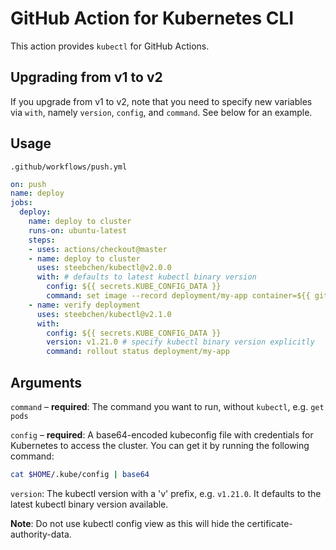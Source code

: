 # GitHub Action for Kubernetes CLI

This action provides `kubectl` for GitHub Actions.

## Upgrading from v1 to v2

If you upgrade from v1 to v2, note that you need to specify new variables via `with`, namely `version`, `config`, and `command`. See below for an example.

## Usage

`.github/workflows/push.yml`

```yaml
on: push
name: deploy
jobs:
  deploy:
    name: deploy to cluster
    runs-on: ubuntu-latest
    steps:
    - uses: actions/checkout@master
    - name: deploy to cluster
      uses: steebchen/kubectl@v2.0.0
      with: # defaults to latest kubectl binary version
        config: ${{ secrets.KUBE_CONFIG_DATA }}
        command: set image --record deployment/my-app container=${{ github.repository }}:${{ github.sha }}
    - name: verify deployment
      uses: steebchen/kubectl@v2.1.0
      with:
        config: ${{ secrets.KUBE_CONFIG_DATA }}
        version: v1.21.0 # specify kubectl binary version explicitly
        command: rollout status deployment/my-app
```

## Arguments

`command` – **required**: The command you want to run, without `kubectl`, e.g. `get pods`

`config` – **required**: A base64-encoded kubeconfig file with credentials for Kubernetes to access the cluster. You can get it by running the following command:

```bash
cat $HOME/.kube/config | base64
```

`version`: The kubectl version with a 'v' prefix, e.g. `v1.21.0`. It defaults to the latest kubectl binary version available.

**Note**: Do not use kubectl config view as this will hide the certificate-authority-data.
